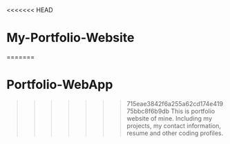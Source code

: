 <<<<<<< HEAD
# My-Portfolio-Website
=======
# Portfolio-WebApp
>>>>>>> 715eae3842f6a255a62cd174e41975bbc8f6b9db
This is portfolio website of mine. Including my projects, my contact information, resume and other coding profiles.
